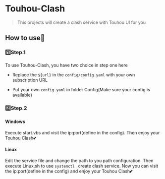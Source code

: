 # Touhou-Clash

> This projects will create a  clash service with Touhou UI for you

## How to use🤔

### 1️⃣Step.1

To use Touhou-Clash, you have two choice in step one here

- Replace the `${url}` in the `config/config.yaml` with your own subscription URL 

- Put your own `config.yaml` in folder Config(Make sure your config is available)

### 2️⃣Step.2

#### Windows

Execute start.vbs and visit the ip:port(define in the config). Then enjoy your Touhou Clash💕

#### Linux

Edit the service file and change the path to you path configuration. Then execute Linux.sh to use `systemctl ` create clash service. Now you can visit the ip:port(define in the config) and enjoy your Touhou Clash💕

